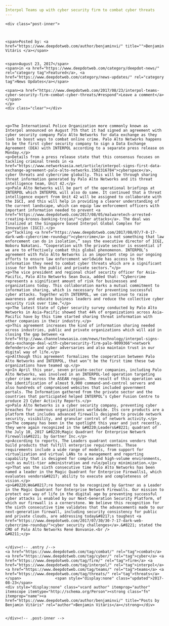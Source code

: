```yaml
---
Interpol Teams up with cyber security firm to combat cyber threats
---
```

<article class="post-listing post-22132 post type-post status-publish format-standard has-post-thumbnail hentry  tag-combat tag-cyber tag-firm tag-interpol tag-security tag-teams tag-threats">
    
    <div class="post-inner">
    
    
        
    <span>Posted by: <a href="https://www.deepdotweb.com/author/benjaminvi/" title="">Benjamin Vitáris </a></span>
    
    
    <span>August 23, 2017</span>
    <span>in <a href="https://www.deepdotweb.com/category/deepdot-news/" rel="category tag">Featured</a>, <a href="https://www.deepdotweb.com/category/news-updates/" rel="category tag">News Updates</a></span>
    
    <span><a href="https://www.deepdotweb.com/2017/08/23/interpol-teams-cyber-security-firm-combat-cyber-threats/#respond">Leave a comment</a></span>
    </p>
    <div class="clear"></div>
    
    
    
    <p>The International Police Organization more commonly known as Interpol announced on August 7th that it had signed an agreement with cyber security company Palo Alto Networks for data exchange as they look to boost ways to combat online crime. Palo Alto Networks happens to be the first cyber security company to sign a Data Exchange Agreement (DEA) with INTERPOL according to a separate press release on Monday.</p>
    <p>Details from a press release state that this consensus focuses on tackling criminal trends in <a href="https://www.networksasia.net/article/interpol-signs-first-data-exchange-agreement-palo-alto-networks.1502316784">cyberspace</a>, cyber threats and cybercrime globally. This will be through sharing threat information generated by Palo Alto Networks and its threat intelligence team, Unit 42.</p>
    <p>Palo Alto Networks will be part of the operational briefings at INTERPOL which INTERPOL will also do same. It continued that a threat intelligence expert from Unit 42 will be assigned to collaborate with the IGCI, and this will help in providing a clearer understanding of the current landscape, which can equip law enforcement officers with important information needed to prevent <a href="https://www.deepdotweb.com/2017/08/05/malwaretech-arrested-creating-kronos-banking-trojan/">cyber attacks</a>. The deal was finalized at the Singapore based Interpol Global Complex for Innovation (IGCI).</p>
    <p>“Tackling <a href="https://www.deepdotweb.com/2017/08/07/7-8-17-dark-web-cybercrime-roundup/">cybercrime</a> is not something that law enforcement can do in isolation,” says the executive director of ICGI, Noboru Nakatani. “Cooperation with the private sector is essential if we are to effectively combat this global phenomenon. INTERPOL’s agreement with Palo Alto Networks is an important step in our ongoing efforts to ensure law enforcement worldwide has access to the information they need to combat cyber threats which are a significant issue for both the public and private sectors.”</p>
    <p>The vice president and regional chief security officer for Asia-Pacific, Palo Alto Networks Sean Duca, added that: “Cybercrime represents a significant amount of risk for businesses and organizations today. This collaboration marks a mutual commitment to information sharing, which is necessary for preventing successful cyber attacks. Together with INTERPOL, we can continue to raise awareness and educate business leaders and reduce the collective cyber security risk over time.”</p>
    <p>The latest State of Cyber security survey conducted by Palo Alto Networks in Asia-Pacific showed that 44% of organizations across Asia-Pacific have by this time started sharing threat information with other companies in their industry.</p>
    <p>This agreement increases the kind of information sharing needed across industries, public and private organizations which will aid in closing the gap between <a href="http://www.channelnewsasia.com/news/technology/interpol-signs-data-exchange-deal-with-cybersecurity-firm-palo-9099366">network defenders</a> and cyber adversaries and also maintain trust in our digital way of life.</p>
    <p>Although this agreement formalizes the cooperation between Palo Alto Networks and INTERPOL, that won’t be the first time these two organizations have teamed up.</p>
    <p>In April this year, seven private-sector companies, including Palo Alto Networks, was involved in an INTERPOL-led operation targeting cyber crime across the ASEAN region. The result of this operation was the identification of almost 9,000 command-and-control servers and also hundreds of compromised websites that included government portals. The Information gathered from the private sector and the countries that participated helped INTERPOL’s Cyber Fusion Centre to produce 23 Cyber Activity Reports.</p>
    <p>Palo Alto Networks is a cyber security company, preventing cyber breaches for numerous organizations worldwide. Its core products are a platform that includes advanced firewalls designed to provide network security, visibility, and granular control of network activity.</p>
    <p>The company has been in the spotlight this year and just recently, they were again recognized in the &#8220;Leaders&#8221; quadrant of the July 10, 2017 &#8220;Magic Quadrant for Enterprise Network Firewalls&#8221; by Gartner Inc.</p>
    <p>According to reports, The Leaders quadrant contains vendors that build products that fulfill enterprise requirements. These requirements include a wide range of models, from support for virtualization and virtual LANs to a management and reporting capability that is designed for complex and high-volume environments, such as multi-tier administration and rule/policy minimization.</p>
    <p>That was the sixth consecutive time Palo Alto Networks has been named a leader in the Magic Quadrant for Enterprise Firewalls1, which evaluates vendors&#8217; ability to execute and completeness of vision.</p>
    <p>&#8220;We&#8217;re honored to be recognized by Gartner as a Leader in the Magic Quadrant for Enterprise Network Firewalls. Our mission to protect our way of life in the digital age by preventing successful cyber attacks is enabled by our Next-Generation Security Platform, of which our firewall is a cornerstone. We believe this recognition for the sixth consecutive time validates that the advancements made to our next-generation firewall, including security consistency for public and private clouds, are addressing today&#8217;s toughest <a href="https://www.deepdotweb.com/2017/07/30/30-7-17-dark-web-cybercrime-roundup/">cyber security challenges</a>.&#8221; stated the CMO of Palo Alto Networks René Bonvanie.<br />
    &#8211;</p>
    
    
    </div><!-- .entry /-->
    <a href="https://www.deepdotweb.com/tag/combat/" rel="tag">combat</a> <a href="https://www.deepdotweb.com/tag/cyber/" rel="tag">cyber</a> <a href="https://www.deepdotweb.com/tag/firm/" rel="tag">firm</a> <a href="https://www.deepdotweb.com/tag/interpol/" rel="tag">interpol</a>  <a href="https://www.deepdotweb.com/tag/teams/" rel="tag">teams</a> <a href="https://www.deepdotweb.com/tag/threats/" rel="tag">threats</a></span>				<span style="display:none" class="updated">2017-08-23</span>
    <div style="display:none" class="vcard author" itemprop="author" itemscope itemtype="http://schema.org/Person"><strong class="fn" itemprop="name"><a href="https://www.deepdotweb.com/author/benjaminvi/" title="Posts by Benjamin Vitáris" rel="author">Benjamin Vitáris</a></strong></div>
    
    
    </div><!-- .post-inner -->
</article><!-- .post-listing -->

